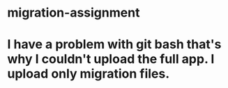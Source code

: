 # migration-assignment
# I have a problem with git bash that's why I couldn't upload the full app. I upload only migration files. 
